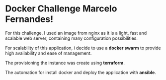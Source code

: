# Docker Challenge Marcelo Fernandes!

For this challenge, I used an image from nginx as it is a light, fast and scalable web server, containing many configuration possibilities.

For scalability of this application, i decide to use a **docker swarm** to provide high availability and ease of management.

The provisioning the instance was create using **terraform**.

The automation for install docker and deploy the application with **ansible**.
